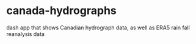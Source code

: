 # canada-hydrographs
dash app that shows Canadian hydrograph data, as well as ERA5 rain fall reanalysis data
